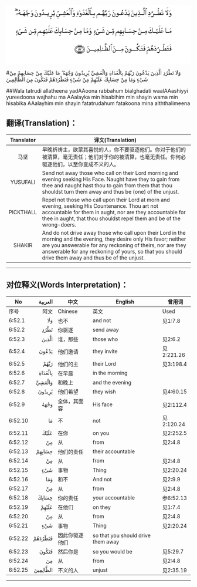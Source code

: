 ![006:052](images/006_052.gif)

#وَلَا تَطْرُدِ الَّذِينَ يَدْعُونَ رَبَّهُمْ بِالْغَدَاةِ وَالْعَشِيِّ يُرِيدُونَ وَجْهَهُ ۖ مَا عَلَيْكَ مِنْ حِسَابِهِمْ مِنْ شَيْءٍ وَمَا مِنْ حِسَابِكَ عَلَيْهِمْ مِنْ شَيْءٍ فَتَطْرُدَهُمْ فَتَكُونَ مِنَ الظَّالِمِينَ 

##Wala tatrudi allatheena yadAAoona rabbahum bialghadati waalAAashiyyi yureedoona wajhahu ma AAalayka min hisabihim min shayin wama min hisabika AAalayhim min shayin fatatrudahum fatakoona mina alththalimeena 

## 翻译(Translation)：

| Translator | 译文(Translation)                                            |
| :--------: | ------------------------------------------------------------ |
|    马坚    | 早晚祈祷主，欲蒙其喜悦的人，你不要驱逐他们。你对于他们的被清算，毫无责任；他们对于你的被清算，也毫无责任。你何必驱逐他们，以至你变成不义的人。 |
|  YUSUFALI  | Send not away those who call on their Lord morning and evening seeking His Face. Naught have they to gain from thee and naught hast thou to gain from them that thou shouldst turn them away and thus be (one) of the unjust. |
| PICKTHALL  | Repel not those who call upon their Lord at morn and evening, seeking His Countenance. Thou art not accountable for them in aught, nor are they accountable for thee in aught, that thou shouldst repel them and be of the wrong-doers. |
|   SHAKIR   | And do not drive away those who call upon their Lord in the morning and the evening, they desire only His favor; neither are you answerable for any reckoning of theirs, nor are they answerable for any reckoning of yours, so that you should drive them away and thus be of the unjust. |

---

## 对位释义(Words Interpretation)：

| No   | العربية | 中文    | English | 曾用词 |
| ---- | ------: | ------- | ------- | ------ |
| 序号 |    阿文 | Chinese | 英文    | Used   |
| 6:52.1  | وَلَا      | 也不           | and not                            | 见1:7.8    |
| 6:52.2  | تَطْرُدِ     | 你驱逐         | send away                          |            |
| 6:52.3  | الَّذِينَ    | 谁，那些       | those who                          | 见2:6.2    |
| 6:52.4  | يَدْعُونَ    | 他们邀请       | they invite                        | 见2:221.26 |
| 6:52.5  | رَبَّهُمْ     | 他们的主       | their Lord                         | 见3:198.4  |
| 6:52.6  | بِالْغَدَاةِ  | 在早晨         | in the morning                     |            |
| 6:52.7  | وَالْعَشِيِّ   | 和晚上         | and the evening                    |            |
| 6:52.8  | يُرِيدُونَ   | 他们希望       | they wish                          | 见4:60.15  |
| 6:52.9  | وَجْهَهُ     | 全体，其面容   | His face                           | 见2:112.4  |
| 6:52.10 | مَا       | 不             | not                                | 见2:120.24 |
| 6:52.11 | عَلَيْكَ     | 在你           | on you                             | 见2:252.5  |
| 6:52.12 | مِنْ       | 从             | from                               | 见2:4.8    |
| 6:52.13 | حِسَابِهِمْ   | 他们的责任     | their accountable                  |            |
| 6:52.14 | مِنْ       | 从             | from                               | 见2:4.8    |
| 6:52.15 | شَيْءٍ      | 事物           | Thing                              | 见2:20.24  |
| 6:52.16 | وَمَا      | 和不           | And not                            | 见2:9.9    |
| 6:52.17 | مِنْ       | 从             | from                               | 见2:4.8    |
| 6:52.18 | حِسَابِكَ    | 你的责任       | your accountable                   | 参6:52.13  |
| 6:52.19 | عَلَيْهِمْ    | 在他们         | on they                            | 见1:7.4    |
| 6:52.20 | مِنْ       | 从             | from                               | 见2:4.8    |
| 6:52.21 | شَيْءٍ      | 事物           | Thing                              | 见2:20.24  |
| 6:52.22 | فَتَطْرُدَهُمْ  | 因此你驱逐他们 | so that you should drive them away |            |
| 6:52.23 | فَتَكُونَ    | 然后你是       | so you would be                    | 见5:29.7   |
| 6:52.24 | مِنَ       | 从             | from                               | 见2:4.8    |
| 6:52.25 | الظَّالِمِينَ | 不义的人       | unjust                             | 见2:35.19  |

---

